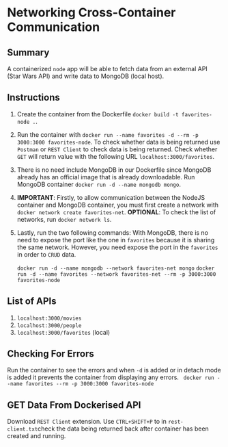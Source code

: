 # Networking Cross-Container Communication

## Summary

A containerized `node` app will be able to fetch data from an external API (Star Wars API) and write data to MongoDB (local host).

## Instructions

1. Create the container from the Dockerfile `docker build -t favorites-node .`.
2. Run the container with `docker run --name favorites -d --rm -p 3000:3000 favorites-node`. To check whether data is being returned use `Postman` or `REST Client` to check data is being returned. Check whether `GET` will return value with the following URL `localhost:3000/favorites`.
3. There is no need include MongoDB in our Dockerfile since MongoDB already has an official image that is already downloadable.
   Run MongoDB container `docker run -d --name mongodb mongo`.
4. **IMPORTANT**: Firstly, to allow communication between the NodeJS container and MongoDB container, you must first create a network with `docker network create favorites-net`. **OPTIONAL**: To check the list of networks, run `docker network ls`.
5. Lastly, run the two following commands:
   With MongoDB, there is no need to expose the port like the one in `favorites` because it is sharing the same network. However, you need expose the port in the `favorites` in order to `CRUD` data.

   `docker run -d --name mongodb --network favorites-net mongo`
   `docker run -d --name favorites --network favorites-net --rm -p 3000:3000 favorites-node`

## List of APIs

1. `localhost:3000/movies`
2. `localhost:3000/people`
3. `localhost:3000/favorites` (local)

## Checking For Errors

Run the container to see the errors and when `-d` is added or in detach mode is added it prevents the container from displaying any errors.
` docker run --name favorites --rm -p 3000:3000 favorites-node`

## GET Data From Dockerised API

Download `REST Client` extension. Use `CTRL+SHIFT+P` to in `rest-client.txt`check the data being returned back after container has been created and running.
